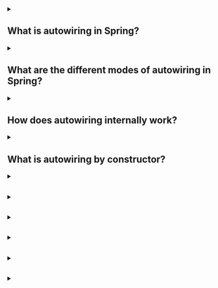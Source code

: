 <details><summary>

## What is autowiring in Spring?
</summary>
In Spring, autowiring is a feature that allows automatic dependency injection. It enables the framework to automatically wire (or connect) collaborating beans based on their types. By using autowiring, developers can avoid explicit configuration of dependencies and let Spring handle the wiring process behind the scenes.
</details>
<details><summary>

## What are the different modes of autowiring in Spring?
</summary>
In Spring, there are several modes of autowiring that determine how dependencies are resolved and injected. The different modes of autowiring are:

**1. No Autowiring (autowire="no"):** This is the default mode where no autowiring occurs. Dependencies need to be explicitly configured using XML or annotations.

**2. By Name (autowire="byName"):** Autowiring is done by matching the dependency name with a bean name in the container. The names must be the same for successful autowiring.

**3. By Type (autowire="byType"):** Autowiring is done by matching the dependency type with a bean type in the container. If there is a single bean of the required type, it will be autowired. If there are multiple beans of the same type, an exception will be thrown.

**4. Constructor (autowire="constructor"):** Autowiring is done by matching constructor arguments with the beans available in the container. Spring tries to find a constructor with matching argument types, and if found, it autowires the dependencies.

**5. By Annotation (@Autowired, @Inject, @Resource):** Autowiring is done based on annotations placed on fields, methods, or constructors. These annotations indicate the dependencies to be injected, and Spring resolves and injects them accordingly.

Each autowiring mode has its advantages and considerations, and the appropriate mode should be chosen based on the specific requirements of the application.
</details>
<details><summary>

## How does autowiring internally work?
</summary>
Internally, autowiring in Spring works through a process called Dependency Injection (DI). When autowiring is enabled for a bean, Spring container examines the dependencies of that bean and tries to fulfill them automatically.

Here is a simplified overview of how autowiring works internally in Spring:

**1. Scanning for Beans:** Spring scans the application context or configuration files to identify beans that are candidates for autowiring. This is usually done during the application startup or when the container is refreshed.

**2. Dependency Resolution:** For each bean with autowiring enabled, Spring analyzes its dependencies (fields, methods, or constructor parameters) to determine how they should be resolved.

**3. Dependency Matching:** Spring matches the dependencies of the bean with the available beans in the container based on the autowiring mode. It may use the type, name, or annotations to find suitable beans.

**4. Dependency Injection:** Once a suitable bean is found, Spring injects it into the dependent bean. This can be done using reflection, where the appropriate field, method, or constructor is accessed and the dependency is set.

**5. Lifecycle Management:** After all dependencies are resolved and injected, Spring manages the lifecycle of the beans. It initializes the beans if necessary, applies any configured post-processors, and manages their destruction when the application context is closed.

It's important to note that autowiring relies on the configuration of beans and their dependencies. The container must have sufficient information to determine how to wire the beans together. This information can be provided through XML configuration, Java-based configuration, or annotations such as **@Autowired**.

Overall, autowiring simplifies the configuration and wiring process by reducing the need for explicit bean wiring, leading to more concise and maintainable code.
</details>
<details><summary>

## What is autowiring by constructor?
</summary>
Autowiring by constructor is a mode of autowiring in Spring where dependencies are resolved and injected through the constructor of a class. It allows Spring to automatically identify the appropriate constructor for dependency injection based on the types of the constructor arguments.

In this mode, you annotate the constructor of a class with **@Autowired** or specify **autowire="constructor"** in XML configuration. When the bean is created, Spring analyzes the constructor arguments and tries to find matching beans in the container based on their types. If a suitable bean is found, it is automatically injected into the constructor parameter.

Autowiring by constructor offers a few advantages:

- It promotes the principle of constructor injection, which is considered a best practice for dependency injection.
- It ensures that the required dependencies are explicitly declared as constructor arguments, making them more visible and reducing ambiguity.
- It helps in creating immutable and thread-safe objects, as dependencies can be set once during construction and not modified afterwards.

However, it's worth noting that autowiring by constructor requires the dependencies to be available as beans in the container. If multiple beans of the same type are present, Spring will raise an exception unless additional qualifiers or annotations are used to disambiguate the injection.
</details>
<details><summary>

## 
</summary>
</details>
<details><summary>

##  
</summary>
</details>
<details><summary>

##  
</summary>
</details>
<details><summary>

##  
</summary>
</details>
<details><summary>

##  
</summary>
</details>
<details><summary>

##  
</summary>
</details>